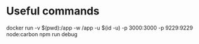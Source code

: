 # Useful commands
docker run -v $(pwd):/app -w /app -u $(id -u) -p 3000:3000 -p 9229:9229 node:carbon npm run debug
